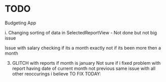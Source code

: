 # TODO

Budgeting App

i. Changing sorting of data in SelectedReportView - Not done but not big issue

Issue with salary checking if its a month exactly not if its been more then a month 

3. GLITCH with reports if month is january 
Not sure if i fixed problem with report having date of current month not previous
same issue with all other reoccurings i believe
TO FIX TODAY:


